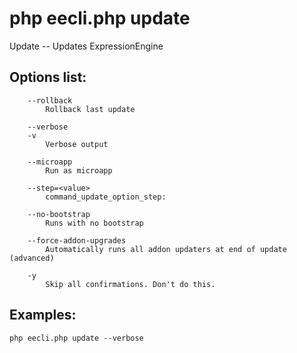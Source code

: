 # php eecli.php update

Update -- Updates ExpressionEngine

## Options list:

```
    --rollback
        Rollback last update

    --verbose
    -v
        Verbose output

    --microapp
        Run as microapp

    --step=<value>
        command_update_option_step:

    --no-bootstrap
        Runs with no bootstrap

    --force-addon-upgrades
        Automatically runs all addon updaters at end of update (advanced)

    -y
        Skip all confirmations. Don't do this.
```

## Examples:

`php eecli.php update --verbose`
